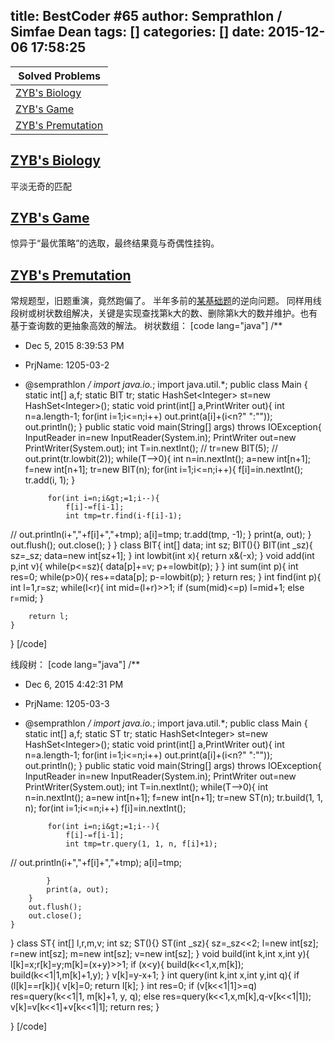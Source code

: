 title: BestCoder #65
author: Semprathlon / Simfae Dean
tags: []
categories: []
date: 2015-12-06 17:58:25
---
|Solved Problems|
|---|
|[ZYB's Biology](http://bestcoder.hdu.edu.cn/contests/contest_chineseproblem.php?cid=654&pid=1001)|
|[ZYB's Game](http://bestcoder.hdu.edu.cn/contests/contest_chineseproblem.php?cid=654&pid=1002)|
|[ZYB's Premutation](http://bestcoder.hdu.edu.cn/contests/contest_chineseproblem.php?cid=654&pid=1003)|

[ZYB's Biology](http://acm.hdu.edu.cn/showproblem.php?pid=5590)
----
平淡无奇的匹配

[ZYB's Game](http://acm.hdu.edu.cn/showproblem.php?pid=5591)
----
惊异于“最优策略”的选取，最终结果竟与奇偶性挂钩。

[ZYB's Premutation](http://acm.hdu.edu.cn/showproblem.php?pid=5592)
----
常规题型，旧题重演，竟然跑偏了。
半年多前的[某基础题](/archives/190)的逆向问题。
同样用线段树或树状数组解决，关键是实现查找第k大的数、删除第k大的数并维护。也有基于查询数的更抽象高效的解法。
树状数组：
[code lang="java"]
/**
 * Dec 5, 2015 8:39:53 PM
 * PrjName: 1205-03-2
 * @semprathlon
 */
import java.io.*;
import java.util.*;
public class Main {
    static int[] a,f;
    static BIT tr;
    static HashSet&lt;Integer&gt; st=new HashSet&lt;Integer&gt;();
    static void print(int[] a,PrintWriter out){
        int n=a.length-1;
        for(int i=1;i&lt;=n;i++)
            out.print(a[i]+(i&lt;n?&quot; &quot;:&quot;&quot;));
        out.println();
    }
    public static void main(String[] args) throws IOException{
        InputReader in=new InputReader(System.in);
        PrintWriter out=new PrintWriter(System.out);
        int T=in.nextInt();
//        tr=new BIT(5);
//        out.print(tr.lowbit(2));
        while(T--&gt;0){
            int n=in.nextInt();
            a=new int[n+1];
            f=new int[n+1];
            tr=new BIT(n);
            for(int i=1;i&lt;=n;i++){
                f[i]=in.nextInt();
                tr.add(i, 1);
            }
            
            for(int i=n;i&gt;=1;i--){
                f[i]-=f[i-1];
                int tmp=tr.find(i-f[i]-1);
//                out.println(i+&quot;,&quot;+f[i]+&quot;,&quot;+tmp);
                a[i]=tmp;
                tr.add(tmp, -1);
            }
            print(a, out);
        }
        out.flush();
        out.close();
    }
}
class BIT{
    int[] data;
    int sz;
    BIT(){}
    BIT(int _sz){
        sz=_sz;
        data=new int[sz+1];
    }
    int lowbit(int x){
        return x&amp;(-x);
    }
    void add(int p,int v){
        while(p&lt;=sz){
            data[p]+=v;
            p+=lowbit(p);
        }
    }
    int sum(int p){
        int res=0;
        while(p&gt;0){
            res+=data[p];
            p-=lowbit(p);
        }
        return res;
    }
    int find(int p){
        int l=1,r=sz;
        while(l&lt;r){
            int mid=(l+r)&gt;&gt;1;
            if (sum(mid)&lt;=p)
                l=mid+1;
            else
                r=mid;
        }
        
        return l;
    }
}
[/code]

线段树：
[code lang="java"]
/**
 * Dec 6, 2015 4:42:31 PM
 * PrjName: 1205-03-3
 * @semprathlon
 */
import java.io.*;
import java.util.*;
public class Main {
    static int[] a,f;
    static ST tr;
    static HashSet&lt;Integer&gt; st=new HashSet&lt;Integer&gt;();
    static void print(int[] a,PrintWriter out){
        int n=a.length-1;
        for(int i=1;i&lt;=n;i++)
            out.print(a[i]+(i&lt;n?&quot; &quot;:&quot;&quot;));
        out.println();
    }
    public static void main(String[] args) throws IOException{
        InputReader in=new InputReader(System.in);
        PrintWriter out=new PrintWriter(System.out);
        int T=in.nextInt();
        while(T--&gt;0){
            int n=in.nextInt();
            a=new int[n+1];
            f=new int[n+1];
            tr=new ST(n);
            tr.build(1, 1, n);
            for(int i=1;i&lt;=n;i++)
                f[i]=in.nextInt();
            
            for(int i=n;i&gt;=1;i--){
                f[i]-=f[i-1];
                int tmp=tr.query(1, 1, n, f[i]+1);
//                out.println(i+&quot;,&quot;+f[i]+&quot;,&quot;+tmp);
                a[i]=tmp;
                
            }
            print(a, out);
        }
        out.flush();
        out.close();
    }
}
class ST{
    int[] l,r,m,v;
    int sz;
    ST(){}
    ST(int _sz){
        sz=_sz&lt;&lt;2;
        l=new int[sz];
        r=new int[sz];
        m=new int[sz];
        v=new int[sz];
    }
    void build(int k,int x,int y){
        l[k]=x;r[k]=y;m[k]=(x+y)&gt;&gt;1;
        if (x&lt;y){
            build(k&lt;&lt;1,x,m[k]);
            build(k&lt;&lt;1|1,m[k]+1,y);
        }
        v[k]=y-x+1;
    }
    int query(int k,int x,int y,int q){
        if (l[k]==r[k]){
            v[k]=0;
            return l[k];
        }
        int res=0;
        if (v[k&lt;&lt;1|1]&gt;=q)
            res=query(k&lt;&lt;1|1, m[k]+1, y, q);
        else
            res=query(k&lt;&lt;1,x,m[k],q-v[k&lt;&lt;1|1]);
        v[k]=v[k&lt;&lt;1]+v[k&lt;&lt;1|1];
        return res;
    }
    
}
[/code]